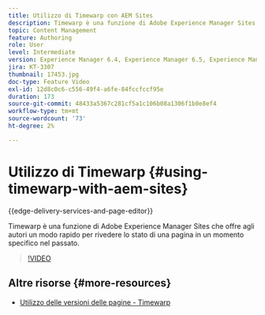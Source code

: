 ```yaml
---
title: Utilizzo di Timewarp con AEM Sites
description: Timewarp è una funzione di Adobe Experience Manager Sites che offre agli autori un modo rapido per rivedere lo stato di una pagina in un momento specifico nel passato.
topic: Content Management
feature: Authoring
role: User
level: Intermediate
version: Experience Manager 6.4, Experience Manager 6.5, Experience Manager as a Cloud Service
jira: KT-3307
thumbnail: 17453.jpg
doc-type: Feature Video
exl-id: 12d8c0c6-c556-49f4-a6fe-84fccfccf95e
duration: 173
source-git-commit: 48433a5367c281cf5a1c106b08a1306f1b0e8ef4
workflow-type: tm+mt
source-wordcount: '73'
ht-degree: 2%

---
```


# Utilizzo di Timewarp {#using-timewarp-with-aem-sites}

{{edge-delivery-services-and-page-editor}}

Timewarp è una funzione di Adobe Experience Manager Sites che offre agli autori un modo rapido per rivedere lo stato di una pagina in un momento specifico nel passato.

>[!VIDEO](https://video.tv.adobe.com/v/17453?quality=12&learn=on)

## Altre risorse {#more-resources}

* [Utilizzo delle versioni delle pagine - Timewarp](https://experienceleague.adobe.com/docs/experience-manager-cloud-service/sites/authoring/features/page-versions.html)
